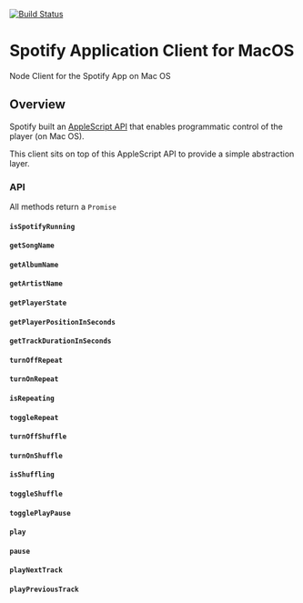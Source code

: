 [![Build Status](https://travis-ci.org/jaebradley/spotify-application-client.svg?branch=master)](https://travis-ci.org/jaebradley/spotify-application-client)

# Spotify Application Client for MacOS
Node Client for the Spotify App on Mac OS

## Overview
Spotify built an [AppleScript API](https://developer.spotify.com/applescript-api/) that enables programmatic control of the player (on Mac OS).

This client sits on top of this AppleScript API to provide a simple abstraction layer.

### API
All methods return a `Promise`

#### `isSpotifyRunning`
#### `getSongName`
#### `getAlbumName`
#### `getArtistName`
#### `getPlayerState`
#### `getPlayerPositionInSeconds`
#### `getTrackDurationInSeconds`
#### `turnOffRepeat`
#### `turnOnRepeat`
#### `isRepeating`
#### `toggleRepeat`
#### `turnOffShuffle`
#### `turnOnShuffle`
#### `isShuffling`
#### `toggleShuffle`
#### `togglePlayPause`
#### `play`
#### `pause`
#### `playNextTrack`
#### `playPreviousTrack`
